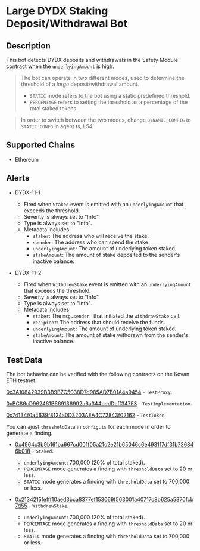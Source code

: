 # Large DYDX Staking Deposit/Withdrawal Bot

## Description

This bot detects DYDX deposits and withdrawals in the Safety Module contract when the `underlyingAmount` is high.

> The bot can operate in two different modes, used to determine the threshold of a _large_ deposit/withdrawal amount.
>
> - `STATIC` mode refers to the bot using a static predefined threshold.
> - `PERCENTAGE` refers to setting the threshold as a percentage of the total staked tokens.

> In order to switch between the two modes, change `DYNAMIC_CONFIG` to `STATIC_CONFG` in agent.ts, L54.

## Supported Chains

- Ethereum

## Alerts

- DYDX-11-1
  - Fired when `Staked` event is emitted with an `underlyingAmount` that exceeds the threshold.
  - Severity is always set to "Info".
  - Type is always set to "Info".
  - Metadata includes:
    - `staker`: The address who will receive the stake.
    - `spender`: The address who can spend the stake.
    - `underlyingAmount`: The amount of underlying token staked.
    - `stakeAmount`: The amount of stake deposited to the sender's inactive balance.
  
- DYDX-11-2
  - Fired when `WithdrewStake` event is emitted with an `underlyingAmount` that exceeds the threshold.
  - Severity is always set to "Info".
  - Type is always set to "Info".
  - Metadata includes:
    - `staker`: The `msg.sender ` that initiated the `withdrawStake` call.
    - `recipient`: The address that should receive the funds.
    - `underlyingAmount`: The amount of underlying token staked.
    - `stakeAmount`: The amount of stake withdrawn from the sender's inactive balance.

## Test Data

The bot behavior can be verified with the following contracts on the Kovan ETH testnet:

[0x3A10842939B3B9B7C5038D7d985AD7B01A4a9454](https://kovan.etherscan.io/address/0x3A10842939B3B9B7C5038D7d985AD7B01A4a9454) - `TestProxy`.

[0xBC86cD962461B669136992a6a344bedDcff347F3](https://kovan.etherscan.io/address/0xBC86cD962461B669136992a6a344bedDcff347F3) - `TestImplementation`.

[0x74134f0a4639f8124a0D3203AEA4C72843f02162](https://kovan.etherscan.io/address/0x74134f0a4639f8124a0D3203AEA4C72843f02162) - `TestToken`.


You can ajust `thresholdData` in `config.ts` for each mode in order to generate a finding.

- [0x4964c3b9b161ba667cd001f05a21c2e21b65046c6e493117df31b736846b01ff](https://kovan.etherscan.io/tx/0x4964c3b9b161ba667cd001f05a21c2e21b65046c6e493117df31b736846b01ff) - `Staked`.

  - `underlyingAmount`: 700,000 (20% of total staked).
  - `PERCENTAGE` mode generates a finding with `thresholdData` set to 20 or less.
  - `STATIC` mode generates a finding with `thresholdData` set to 700,000 or less.

- [0x2134215fefff10aed3bca8377ef153069f563001a40717c8b625a5370fcb7d55](https://kovan.etherscan.io/tx/0x2134215fefff10aed3bca8377ef153069f563001a40717c8b625a5370fcb7d55) - `WithdrewStake`.

  - `underlyingAmount`: 700,000 (20% of total staked).
  - `PERCENTAGE` mode generates a finding with `thresholdData` set to 20 or less.
  - `STATIC` mode generates a finding with `thresholdData` set to 700,000 or less.